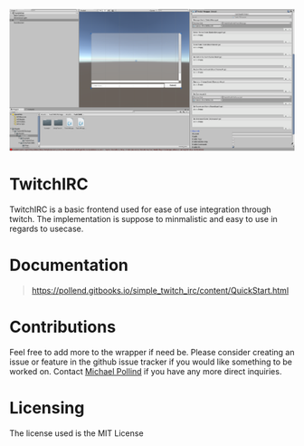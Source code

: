 
![image](https://raw.githubusercontent.com/pollend/TwitchIRCPackage/master/image.png)
# TwitchIRC

TwitchIRC is a basic frontend used for ease of use integration through twitch. The implementation is suppose to minmalistic and
easy to use in regards to usecase. 

# Documentation

> https://pollend.gitbooks.io/simple_twitch_irc/content/QuickStart.html

# Contributions

 Feel free to add more to the wrapper if need be. Please consider creating an issue or feature in the github issue tracker if you would like something to be worked on. Contact [Michael Pollind](https://github.com/pollend) if you have any more direct inquiries.


# Licensing

The license used is the MIT License
